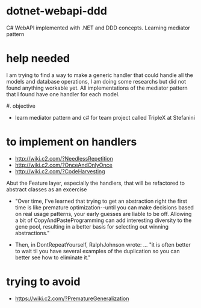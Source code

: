 # dotnet-webapi-ddd
C# WebAPI implemented with .NET and DDD concepts.
Learning mediator pattern
# help needed
I am trying to find a way to make a generic handler that could handle all the models and database operations, I am doing some researchs but did not found anything workable yet. All implementations of the mediator pattern that I found have one handler for each model.

#. objective
- learn mediator pattern and c# for team project called TripleX at Stefanini

# to implement on handlers
- http://wiki.c2.com/?NeedlessRepetition
- http://wiki.c2.com/?OnceAndOnlyOnce
- http://wiki.c2.com/?CodeHarvesting

Abut the Feature layer, especially the handlers, that will be refactored to abstract classes as an excercise

- "Over time, I've learned that trying to get an abstraction right the first time is like premature optimization--until you can make decisions based on real usage patterns, your early guesses are liable to be off. Allowing a bit of CopyAndPasteProgramming can add interesting diversity to the gene pool, resulting in a better basis for selecting out winning abstractions."

- Then, in DontRepeatYourself, RalphJohnson wrote: ... "it is often better to wait til you have several examples of the duplication so you can better see how to eliminate it."

# trying to avoid
- https://wiki.c2.com/?PrematureGeneralization
